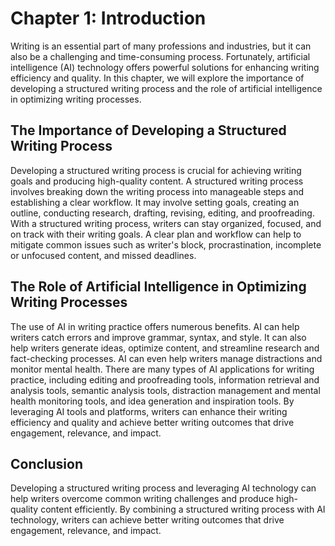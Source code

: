 Chapter 1: Introduction
=======================

Writing is an essential part of many professions and industries, but it can also be a challenging and time-consuming process. Fortunately, artificial intelligence (AI) technology offers powerful solutions for enhancing writing efficiency and quality. In this chapter, we will explore the importance of developing a structured writing process and the role of artificial intelligence in optimizing writing processes.

The Importance of Developing a Structured Writing Process
---------------------------------------------------------

Developing a structured writing process is crucial for achieving writing goals and producing high-quality content. A structured writing process involves breaking down the writing process into manageable steps and establishing a clear workflow. It may involve setting goals, creating an outline, conducting research, drafting, revising, editing, and proofreading. With a structured writing process, writers can stay organized, focused, and on track with their writing goals. A clear plan and workflow can help to mitigate common issues such as writer's block, procrastination, incomplete or unfocused content, and missed deadlines.

The Role of Artificial Intelligence in Optimizing Writing Processes
-------------------------------------------------------------------

The use of AI in writing practice offers numerous benefits. AI can help writers catch errors and improve grammar, syntax, and style. It can also help writers generate ideas, optimize content, and streamline research and fact-checking processes. AI can even help writers manage distractions and monitor mental health. There are many types of AI applications for writing practice, including editing and proofreading tools, information retrieval and analysis tools, semantic analysis tools, distraction management and mental health monitoring tools, and idea generation and inspiration tools. By leveraging AI tools and platforms, writers can enhance their writing efficiency and quality and achieve better writing outcomes that drive engagement, relevance, and impact.

Conclusion
----------

Developing a structured writing process and leveraging AI technology can help writers overcome common writing challenges and produce high-quality content efficiently. By combining a structured writing process with AI technology, writers can achieve better writing outcomes that drive engagement, relevance, and impact.
